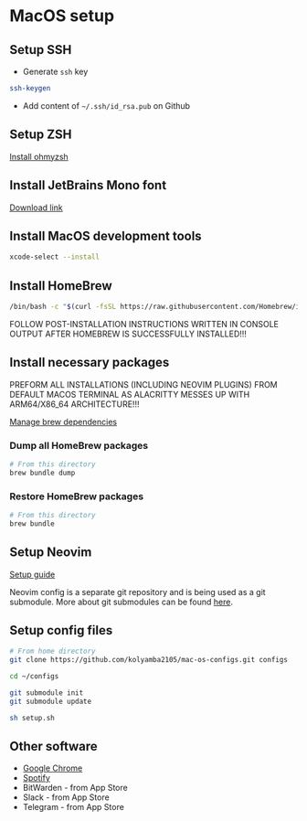# MacOS setup

## Setup SSH

- Generate `ssh` key

```sh
ssh-keygen
```

- Add content of `~/.ssh/id_rsa.pub` on Github

## Setup ZSH

[Install ohmyzsh](https://github.com/ohmyzsh/ohmyzsh#basic-installation)

## Install JetBrains Mono font

[Download link](https://www.jetbrains.com/lp/mono)

## Install MacOS development tools

```sh
xcode-select --install
```

## Install HomeBrew

```sh
/bin/bash -c "$(curl -fsSL https://raw.githubusercontent.com/Homebrew/install/HEAD/install.sh)"
```

FOLLOW POST-INSTALLATION INSTRUCTIONS WRITTEN IN CONSOLE OUTPUT AFTER HOMEBREW IS SUCCESSFULLY INSTALLED!!!

## Install necessary packages

PREFORM ALL INSTALLATIONS (INCLUDING NEOVIM PLUGINS) FROM DEFAULT MACOS TERMINAL AS ALACRITTY MESSES UP WITH ARM64/X86_64 ARCHITECTURE!!!

[Manage brew dependencies](https://tomlankhorst.nl/brew-bundle-restore-backup)

### Dump all HomeBrew packages

```sh
# From this directory
brew bundle dump
```


### Restore HomeBrew packages

```sh
# From this directory
brew bundle
```

## Setup Neovim

[Setup guide](./.config/nvim/README.md)

Neovim config is a separate git repository and is being used as a git
submodule. More about git submodules can be found [here](https://git-scm.com/book/en/v2/Git-Tools-Submodules).

## Setup config files

```sh
# From home directory
git clone https://github.com/kolyamba2105/mac-os-configs.git configs

cd ~/configs

git submodule init
git submodule update

sh setup.sh
```

## Other software

- [Google Chrome](https://www.google.com/intl/en/chrome)
- [Spotify](https://www.spotify.com/ua-en/download/mac)
- BitWarden - from App Store
- Slack - from App Store
- Telegram - from App Store
